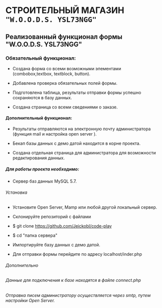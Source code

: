# СТРОИТЕЛЬНЫЙ МАГАЗИН ``"W.O.O.D.S. YSL73NGG"``

## Реализованный функционал формы "W.O.O.D.S. YSL73NGG"

### Обязательный функционал:

- Создана форма со всеми возможными элементами (combobox,textbox, textblock, button).

- Добавлена проверка обязательных полей формы.

- Подготовлена таблица, результаты отправки формы успешно сохраняются в базу данных.

- Создана страница со всеми сведениями о заказе.

#### Дополнительный функционал:

- Результаты отправляются на электронную почту администратора (функция mail и настройка open server ).

- Бекап базы данных с демо датой находится в корне проекта.

- Создана отдельная страница для администратора для возможности редактирования данных.

##### Для работы проекта необходимо:

- Сервер баз данных MySQL 5.7.

###### Установка

- Установите Open Server, Mamp или любой другой локальный сервер.

- Склонируйте репозиторий с файлами

- $ git clone https://github.com/JeickobI/code-play

- $ cd "папка сервера"

- Импортируйте базу данных с демо датой.

- Для отправки формы перейдите по адресу localhost/inder.php

###### Дополнительно

###### Данные для подключения к базе находятся в файле connect.php

###### Отправка писем администратору осуществляется через smtp, путем настройки Open Server.
